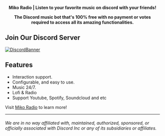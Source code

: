 <div align="center">
  <strong>
      <p>Miko Radio | Listen to your favorite music on discord with your friends!</p>
    <p>The Discord music bot that's 100% free with no payment or votes required to access all its amazing functionalities.</p>
  </strong>
<h3 align="center">

</h3>
</div>

## Join Our Discord Server
[![DiscordBanner](https://i.imgur.com/uZERC5u.png)](https://discord.gg/R5v7CXzWpa)




## Features
- Interaction support.
- Configurable, and easy to use.
- Music 24/7.
- Lofi & Radio
- Support Youtube, Spotify, Soundcloud and etc

Visit [Miko Radio](https://mikoradio.com/) to learn more!

----

###### We are in no way affiliated with, maintained, authorized, sponsored, or officially associated with Discord Inc or any of its subsidiaries or affiliates.
<!-- Heavily inspired by https://github.com/crunchy-lab !-->
